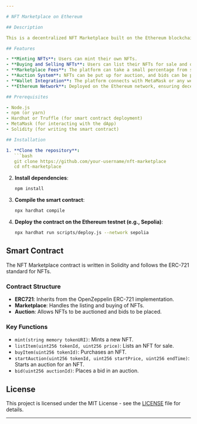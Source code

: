 ```yaml
---

# NFT Marketplace on Ethereum

## Description

This is a decentralized NFT Marketplace built on the Ethereum blockchain using Solidity. The platform allows users to mint, buy, sell, and trade NFTs (Non-Fungible Tokens) securely and transparently. Each NFT follows the ERC-721 standard, ensuring compatibility with popular wallets like MetaMask and other decentralized applications (dApps).

## Features

- **Minting NFTs**: Users can mint their own NFTs.
- **Buying and Selling NFTs**: Users can list their NFTs for sale and other users can purchase them.
- **Marketplace Fees**: The platform can take a small percentage from sales as a marketplace fee.
- **Auction System**: NFTs can be put up for auction, and bids can be placed by users.
- **Wallet Integration**: The platform connects with MetaMask or any web3 wallet.
- **Ethereum Network**: Deployed on the Ethereum network, ensuring decentralization and immutability.

## Prerequisites

- Node.js
- npm (or yarn)
- Hardhat or Truffle (for smart contract deployment)
- MetaMask (for interacting with the dApp)
- Solidity (for writing the smart contract)

## Installation

1. **Clone the repository**:
   ```bash
   git clone https://github.com/your-username/nft-marketplace
   cd nft-marketplace
   ```

2. **Install dependencies**:
   ```bash
   npm install
   ```

3. **Compile the smart contract**:
   ```bash
   npx hardhat compile
   ```

4. **Deploy the contract on the Ethereum testnet (e.g., Sepolia)**:
   ```bash
   npx hardhat run scripts/deploy.js --network sepolia
   ```

## Smart Contract

The NFT Marketplace contract is written in Solidity and follows the ERC-721 standard for NFTs.

### Contract Structure

- **ERC721**: Inherits from the OpenZeppelin ERC-721 implementation.
- **Marketplace**: Handles the listing and buying of NFTs.
- **Auction**: Allows NFTs to be auctioned and bids to be placed.

### Key Functions

- `mint(string memory tokenURI)`: Mints a new NFT.
- `listItem(uint256 tokenId, uint256 price)`: Lists an NFT for sale.
- `buyItem(uint256 tokenId)`: Purchases an NFT.
- `startAuction(uint256 tokenId, uint256 startPrice, uint256 endTime)`: Starts an auction for an NFT.
- `bid(uint256 auctionId)`: Places a bid in an auction.

## License

This project is licensed under the MIT License - see the [LICENSE](LICENSE) file for details.

---
```

